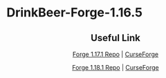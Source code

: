 # DrinkBeer-Forge-1.16.5
<h2 align="center">Useful Link</h2>

<p align="center"><a href="https://github.com/Lekavar/DrinkBeer-Forge1.17.1-">Forge 1.17.1 Repo</a> | <a href="https://www.curseforge.com/minecraft/mc-mods/drink-beer-forge">CurseForge</a></p>

<p align="center"><a href="https://github.com/Naetheline/DrinkBeer-Forge1.18.1">Forge 1.18.1 Repo</a> | <a href="https://www.curseforge.com/minecraft/mc-mods/drink-beer-forge">CurseForge</a></p>
